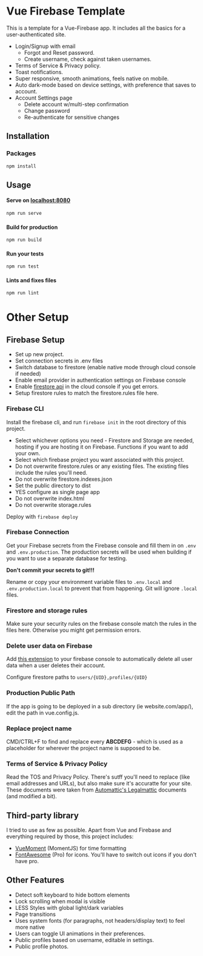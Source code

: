 # Vue Firebase Template

This is a template for a Vue-Firebase app. It includes all the basics for a user-authenticated site.
 * Login/Signup with email
    * Forgot and Reset password.
    * Create username, check against taken usernames.
 * Terms of Service & Privacy policy.
 * Toast notifications.
 * Super responsive, smooth animations, feels native on mobile.
 * Auto dark-mode based on device settings, with preference that saves to account.
 * Account Settings page
    * Delete account w/multi-step confirmation
    * Change password
    * Re-authenticate for sensitive changes

## Installation

### Packages
```bash
npm install
```

## Usage

#### Serve on [localhost:8080](https://localhost:8080)
```bash
npm run serve
```

#### Build for production
```bash
npm run build
```

#### Run your tests
```bash
npm run test
```
#### Lints and fixes files
```bash
npm run lint
```

# Other Setup

## Firebase Setup
 * Set up new project.
 * Set connection secrets in .env files
 * Switch database to firestore (enable native mode through cloud console if needed)
 * Enable email provider in authentication settings on Firebase console
 * Enable [firestore api](https://console.cloud.google.com/launcher/details/google/firestore.googleapis.com?project=_) in the cloud console if you get errors.
 * Setup firestore rules to match the firestore.rules file here.

### Firebase CLI
Install the firebase cli, and run `firebase init` in the root directory of this project.
 * Select whichever options you need - Firestore and Storage are needed, hosting if you are hosting it on Firebase. Functions if you want to add your own.
 * Select which firebase project you want associated with this project.
 * Do not overwrite firestore.rules or any existing files. The existing files include the rules you'll need.
 * Do not overwrite firestore.indexes.json
 * Set the public directory to dist
 * YES configure as single page app
 * Do not overwrite index.html
 * Do not overwrite storage.rules
 
Deploy with `firebase deploy`

### Firebase Connection
Get your Firebase secrets from the Firebase console and fill them in on `.env` and `.env.production`. The production secrets will be used when building if you want to use a separate database for testing.

**Don't commit your secrets to git!!!**


Rename or copy your environment variable files to `.env.local` and `.env.production.local` to prevent that from happening. Git will ignore `.local` files.


### Firestore and storage rules
Make sure your security rules on the firebase console match the rules in the files here. Otherwise you might get permission errors.


### Delete user data on Firebase
Add [this extension]() to your firebase console to automatically delete all user data when a user deletes their account.

Configure firestore paths to `users/{UID},profiles/{UID}`

### Production Public Path
If the app is going to be deployed in a sub directory (ie website.com/app/), edit the path in vue.config.js.

### Replace project name
CMD/CTRL+F to find and replace every **ABCDEFG** - which is used as a placeholder for wherever the project name is supposed to be.

### Terms of Service & Privacy Policy
Read the TOS and Privacy Policy. There's sutff you'll need to replace (like email addresses and URLs), but also make sure it's accuratte for your site. These documents were taken from [Automattic's Legalmattic](https://github.com/Automattic/legalmattic) documents (and modified a bit).

## Third-party library
I tried to use as few as possible. Apart from Vue and Firebase and everything required by those, this project includes:
 * [VueMoment](https://www.npmjs.com/package/vue-moment) (MomentJS) for time formatting
 * [FontAwesome](http://fontawesome.com/) (Pro) for icons. You'll have to switch out icons if you don't have pro.


## Other Features
 * Detect soft keyboard to hide bottom elements
 * Lock scrolling when modal is visible
 * LESS Styles with global light/dark variables
 * Page transitions
 * Uses system fonts (for paragraphs, not headers/display text) to feel more native
 * Users can toggle UI animations in their preferences.
 * Public profiles based on username, editable in settings.
 * Public profile photos.
